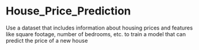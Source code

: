 # House_Price_Prediction

Use a dataset that includes information about housing prices and features like square footage, number of bedrooms, etc. to train a model that can predict the price of a new house
